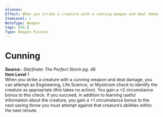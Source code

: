 ```yaml
---
aliases: 
Effect: When you strike a creature with a cunning weapon and deal damage, you can attempt an Engineering, Life Science, or Mysticism check to identify the creature as appropriate (this takes no action). You gain a +2 circumstance bonus to this check. If you succeed, in addition to learning useful information about the creature, you gain a +1 circumstance bonus to the next saving throw you must attempt against that creature’s abilities within the next minute.
ItemLevel: 1
NoteType: Weapon
tags: [46:]
Type: Weapon Fusions
---
```


# Cunning

**Source**:: _Starfinder The Perfect Storm pg. 46_  
**Item Level** 1  
When you strike a creature with a cunning weapon and deal damage, you can attempt an Engineering, Life Science, or Mysticism check to identify the creature as appropriate (this takes no action). You gain a +2 circumstance bonus to this check. If you succeed, in addition to learning useful information about the creature, you gain a +1 circumstance bonus to the next saving throw you must attempt against that creature’s abilities within the next minute.
